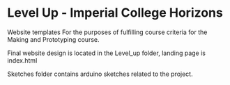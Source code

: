 # Level Up - Imperial College Horizons
Website templates
For the purposes of fulfilling course criteria for the Making and Prototyping course.

Final website design is located in the Level_up folder, landing page is index.html

Sketches folder contains arduino sketches related to the project.
